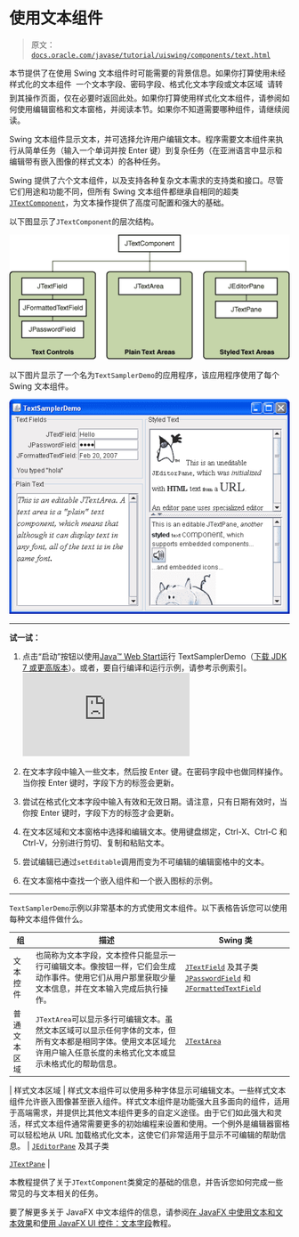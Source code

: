 # 使用文本组件

> 原文：[`docs.oracle.com/javase/tutorial/uiswing/components/text.html`](https://docs.oracle.com/javase/tutorial/uiswing/components/text.html)

本节提供了在使用 Swing 文本组件时可能需要的背景信息。如果你打算使用未经样式化的文本组件  一个文本字段、密码字段、格式化文本字段或文本区域  请转到其操作页面，仅在必要时返回此处。如果你打算使用样式化文本组件，请参阅如何使用编辑窗格和文本窗格，并阅读本节。如果你不知道需要哪种组件，请继续阅读。

Swing 文本组件显示文本，并可选择允许用户编辑文本。程序需要文本组件来执行从简单任务（输入一个单词并按 Enter 键）到复杂任务（在亚洲语言中显示和编辑带有嵌入图像的样式文本）的各种任务。

Swing 提供了六个文本组件，以及支持各种复杂文本需求的支持类和接口。尽管它们用途和功能不同，但所有 Swing 文本组件都继承自相同的超类[`JTextComponent`](https://docs.oracle.com/javase/8/docs/api/javax/swing/text/JTextComponent.html)，为文本操作提供了高度可配置和强大的基础。

以下图显示了`JTextComponent`的层次结构。

![Swing 文本组件的层次结构](img/d7cedf607dfe75c45c90e143abec042a.png)

以下图片显示了一个名为`TextSamplerDemo`的应用程序，该应用程序使用了每个 Swing 文本组件。

![提供每个 Swing 文本组件示例的应用程序](img/53a15966ce4b1b9831354a10bee51eb4.png)

* * *

**试一试：**

1.  点击“启动”按钮以使用[Java™ Web Start](http://www.oracle.com/technetwork/java/javase/javawebstart/index.html)运行 TextSamplerDemo（[下载 JDK 7 或更高版本](http://www.oracle.com/technetwork/java/javase/downloads/index.html)）。或者，要自行编译和运行示例，请参考示例索引。![启动 TextSamplerDemo 应用程序](https://docs.oracle.com/javase/tutorialJWS/samples/uiswing/TextSamplerDemoProject/TextSamplerDemo.jnlp)

1.  在文本字段中输入一些文本，然后按 Enter 键。在密码字段中也做同样操作。当你按 Enter 键时，字段下方的标签会更新。

1.  尝试在格式化文本字段中输入有效和无效日期。请注意，只有日期有效时，当你按 Enter 键时，字段下方的标签才会更新。

1.  在文本区域和文本窗格中选择和编辑文本。使用键盘绑定，Ctrl-X、Ctrl-C 和 Ctrl-V，分别进行剪切、复制和粘贴文本。

1.  尝试编辑已通过`setEditable`调用而变为不可编辑的编辑窗格中的文本。

1.  在文本窗格中查找一个嵌入组件和一个嵌入图标的示例。

* * *

`TextSamplerDemo`示例以非常基本的方式使用文本组件。以下表格告诉您可以使用每种文本组件做什么。

| 组 | 描述 | Swing 类 |
| --- | --- | --- |
| 文本控件 | 也简称为文本字段，文本控件只能显示一行可编辑文本。像按钮一样，它们会生成动作事件。使用它们从用户那里获取少量文本信息，并在文本输入完成后执行操作。 | [`JTextField`](https://docs.oracle.com/javase/8/docs/api/javax/swing/JTextField.html) 及其子类 [`JPasswordField`](https://docs.oracle.com/javase/8/docs/api/javax/swing/JPasswordField.html) 和 [`JFormattedTextField`](https://docs.oracle.com/javase/8/docs/api/javax/swing/JFormattedTextField.html) |
| 普通文本区域 | `JTextArea`可以显示多行可编辑文本。虽然文本区域可以显示任何字体的文本，但所有文本都是相同字体。使用文本区域允许用户输入任意长度的未格式化文本或显示未格式化的帮助信息。 | [`JTextArea`](https://docs.oracle.com/javase/8/docs/api/javax/swing/JTextArea.html) |

| 样式文本区域 | 样式文本组件可以使用多种字体显示可编辑文本。一些样式文本组件允许嵌入图像甚至嵌入组件。样式文本组件是功能强大且多面向的组件，适用于高端需求，并提供比其他文本组件更多的自定义途径。由于它们如此强大和灵活，样式文本组件通常需要更多的初始编程来设置和使用。一个例外是编辑器窗格可以轻松地从 URL 加载格式化文本，这使它们非常适用于显示不可编辑的帮助信息。 | [`JEditorPane`](https://docs.oracle.com/javase/8/docs/api/javax/swing/JEditorPane.html) 及其子类

[`JTextPane`](https://docs.oracle.com/javase/8/docs/api/javax/swing/JTextPane.html) |

本教程提供了关于`JTextComponent`类奠定的基础的信息，并告诉您如何完成一些常见的与文本相关的任务。

要了解更多关于 JavaFX 中文本组件的信息，请参阅[在 JavaFX 中使用文本和文本效果](https://docs.oracle.com/javase/8/javafx/user-interface-tutorial/text.htm)和[使用 JavaFX UI 控件：文本字段](https://docs.oracle.com/javase/8/javafx/user-interface-tutorial/text-field.htm)教程。
